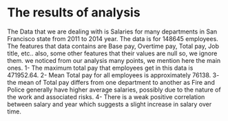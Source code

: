 # The results of analysis
The Data that we are dealing with is Salaries for many departments in San Francisco state from 2011 to 2014 year. The data is for 148645 employees. The features that data contains are Base pay, Overtime pay, Total pay, Job title, etc.. also, some other features that their values are null so, we ignore them. 
we noticed from our analysis many points, we mention here the main ones. 
1- The maximum total pay that employees get in this data is 471952.64.
2- Mean Total pay for all employees is approximately 76138. 
3- the mean of Total pay differs from one department to another as  Fire and Police generally have higher average salaries, possibly due to the nature of the work and associated risks.
4- There is a weak positive correlation between salary and year which suggests a slight increase in salary over time. 
